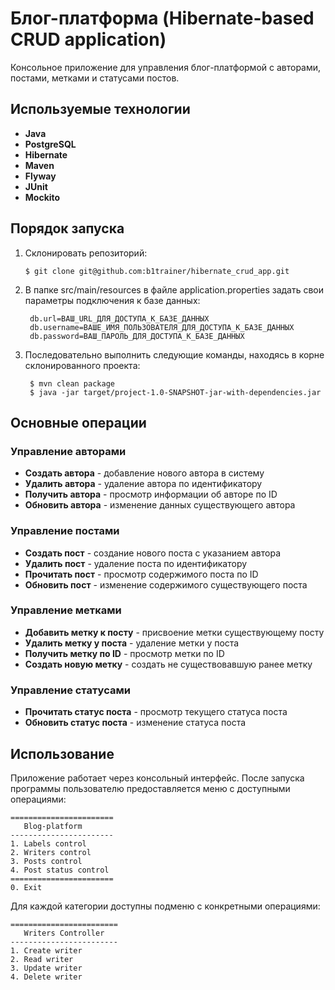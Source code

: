 # Блог-платформа (Hibernate-based CRUD application)

Консольное приложение для управления блог-платформой с авторами, постами, метками и статусами постов.

## Используемые технологии
- **Java**
- **PostgreSQL**
- **Hibernate**
- **Maven**
- **Flyway**
- **JUnit**
- **Mockito**

## Порядок запуска
1. Склонировать репозиторий:

    ```shell
    $ git clone git@github.com:b1trainer/hibernate_crud_app.git
    ```

2. В папке src/main/resources в файле application.properties задать свои параметры подключения к базе данных:

   ```properties
    db.url=ВАШ_URL_ДЛЯ_ДОСТУПА_К_БАЗЕ_ДАННЫХ
    db.username=ВАШЕ_ИМЯ_ПОЛЬЗОВАТЕЛЯ_ДЛЯ_ДОСТУПА_К_БАЗЕ_ДАННЫХ
    db.password=ВАШ_ПАРОЛЬ_ДЛЯ_ДОСТУПА_К_БАЗЕ_ДАННЫХ
    ```

3. Последовательно выполнить следующие команды, находясь в корне склонированного проекта:

   ```shell
    $ mvn clean package
    $ java -jar target/project-1.0-SNAPSHOT-jar-with-dependencies.jar
   ```

## Основные операции

### Управление авторами
- **Создать автора** - добавление нового автора в систему
- **Удалить автора** - удаление автора по идентификатору
- **Получить автора** - просмотр информации об авторе по ID
- **Обновить автора** - изменение данных существующего автора

### Управление постами
- **Создать пост** - создание нового поста с указанием автора
- **Удалить пост** - удаление поста по идентификатору
- **Прочитать пост** - просмотр содержимого поста по ID
- **Обновить пост** - изменение содержимого существующего поста

### Управление метками
- **Добавить метку к посту** - присвоение метки существующему посту
- **Удалить метку у поста** - удаление метки у поста
- **Получить метку по ID** - просмотр метки по ID
- **Создать новую метку** - создать не существовавшую ранее метку

### Управление статусами
- **Прочитать статус поста** - просмотр текущего статуса поста
- **Обновить статус поста** - изменение статуса поста

## Использование

Приложение работает через консольный интерфейс. После запуска программы пользователю предоставляется меню с доступными операциями:

```
=======================
   Blog-platform
-----------------------
1. Labels control
2. Writers control
3. Posts control
4. Post status control
=======================
0. Exit
```

Для каждой категории доступны подменю с конкретными операциями:

```
========================
   Writers Controller
------------------------
1. Create writer
2. Read writer
3. Update writer
4. Delete writer
```